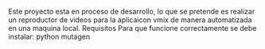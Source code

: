 Este proyecto esta en proceso de desarrollo, lo que se pretende es realizar un reproductor de videos para la aplicaicon vmix de manera automatizada en una maquina local.
Requisitos
Para que funcione correctamente se debe instalar:
python 
mutagen

